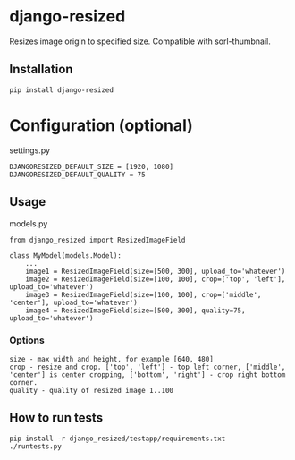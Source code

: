 # django-resized

Resizes image origin to specified size. Compatible with sorl-thumbnail.

## Installation

    pip install django-resized


# Configuration (optional)

settings.py

    DJANGORESIZED_DEFAULT_SIZE = [1920, 1080]
    DJANGORESIZED_DEFAULT_QUALITY = 75


## Usage

models.py

    from django_resized import ResizedImageField

    class MyModel(models.Model):
        ...
        image1 = ResizedImageField(size=[500, 300], upload_to='whatever')
        image2 = ResizedImageField(size=[100, 100], crop=['top', 'left'], upload_to='whatever')
        image3 = ResizedImageField(size=[100, 100], crop=['middle', 'center'], upload_to='whatever')
        image4 = ResizedImageField(size=[500, 300], quality=75, upload_to='whatever')

### Options

    size - max width and height, for example [640, 480]
    crop - resize and crop. ['top', 'left'] - top left corner, ['middle', 'center'] is center cropping, ['bottom', 'right'] - crop right bottom corner.
    quality - quality of resized image 1..100


## How to run tests

    pip install -r django_resized/testapp/requirements.txt
    ./runtests.py
